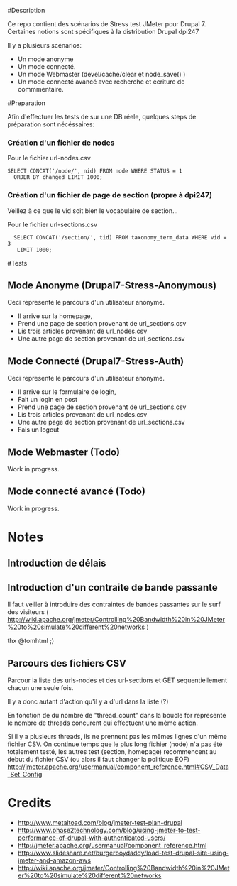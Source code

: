 #Description

Ce repo contient des scénarios de Stress test JMeter pour Drupal 7.
Certaines notions sont spécifiques à la distribution Drupal dpi247

Il y a plusieurs scénarios:

* Un mode anonyme
* Un mode connecté.
* Un mode Webmaster (devel/cache/clear et node_save() )
* Un mode connecté avancé avec recherche et ecriture de commmentaire.



#Preparation

Afin d'effectuer les tests de sur une DB réele, quelques steps de préparation sont nécéssaires:

### Création d'un fichier de nodes
Pour le fichier url-nodes.csv
```
SELECT CONCAT('/node/', nid) FROM node WHERE STATUS = 1
  ORDER BY changed LIMIT 1000;

```

### Création d'un fichier de page de section (propre à dpi247)

Veillez à ce que le vid soit bien le vocabulaire de section...

Pour le fichier url-sections.csv
```
  SELECT CONCAT('/section/', tid) FROM taxonomy_term_data WHERE vid = 3
   LIMIT 1000;
```

#Tests


## Mode Anonyme (Drupal7-Stress-Anonymous)

Ceci represente le parcours d'un utilisateur anonyme.

* Il arrive sur la homepage, 
* Prend une page de section provenant de url_sections.csv
* Lis trois articles provenant de url_nodes.csv
* Une autre page de section provenant de url_sections.csv




## Mode Connecté (Drupal7-Stress-Auth)

Ceci represente le parcours d'un utilisateur anonyme.

* Il arrive sur le formulaire de login, 
* Fait un login en post
* Prend une page de section provenant de url_sections.csv
* Lis trois articles provenant de url_nodes.csv
* Une autre page de section provenant de url_sections.csv
* Fais un logout

## Mode Webmaster (Todo)
Work in progress.

## Mode connecté avancé (Todo)
Work in progress.

# Notes


## Introduction de délais

## Introduction d'un contraite de bande passante 

Il faut veiller à introduire des contraintes de bandes passantes sur le surf des visiteurs ( http://wiki.apache.org/jmeter/Controlling%20Bandwidth%20in%20JMeter%20to%20simulate%20different%20networks  )

thx @tomhtml ;)

## Parcours des fichiers CSV

Parcour la liste des urls-nodes et des url-sections et GET sequentiellement chacun une seule fois.

Il y a donc autant d'action qu'il y a d'url dans la liste (?)

En fonction de du nombre de "thread_count" dans la boucle for represente le nombre de threads concurent qui effectuent une même action. 

Si il y a plusieurs threads, ils ne prennent pas les mêmes lignes d'un même fichier CSV.
On continue temps que le plus long fichier (node) n'a pas été totalement testé, les autres test (section, homepage) recommencent au debut du fichier CSV (ou alors il faut changer la politique EOF)
http://jmeter.apache.org/usermanual/component_reference.html#CSV_Data_Set_Config



# Credits

* http://www.metaltoad.com/blog/jmeter-test-plan-drupal
* http://www.phase2technology.com/blog/using-jmeter-to-test-performance-of-drupal-with-authenticated-users/
* http://jmeter.apache.org/usermanual/component_reference.html
* http://www.slideshare.net/burgerboydaddy/load-test-drupal-site-using-jmeter-and-amazon-aws
* http://wiki.apache.org/jmeter/Controlling%20Bandwidth%20in%20JMeter%20to%20simulate%20different%20networks
